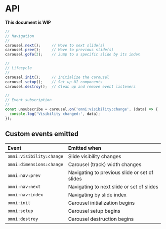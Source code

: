 
API
================================================================================

**This document is WIP**

```js
//
// Navigation
//
carousel.next();     // Move to next slide(s)
carousel.prev();     // Move to previous slide(s)
carousel.goTo(3);    // Jump to a specific slide by its index

//
// Lifecycle
//
carousel.init();     // Initialize the carousel
carousel.setup();    // Set up UI components
carousel.destroy();  // Clean up and remove event listeners

//
// Event subscription
//
const unsubscribe = carousel.on('omni:visibility:change', (data) => {
  console.log('Visibility changed:', data);
});
```


Custom events emitted
----------------------------------------

| Event                     | Emitted when                                     |
|:--------------------------|:-------------------------------------------------|
| `omni:visibility:change`  | Slide visibility changes                         |
| `omni:dimensions:change`  | Carousel (track) width changes                   |
| `omni:nav:prev`           | Navigating to previous slide or set of slides    |
| `omni:nav:next`           | Navigating to next slide or set of slides        |
| `omni:nav:index`          | Navigating by slide index                        |
| `omni:init`               | Carousel initialization begins                   |
| `omni:setup`              | Carousel setup begins                            |
| `omni:destroy`            | Carousel destruction begins                      |
